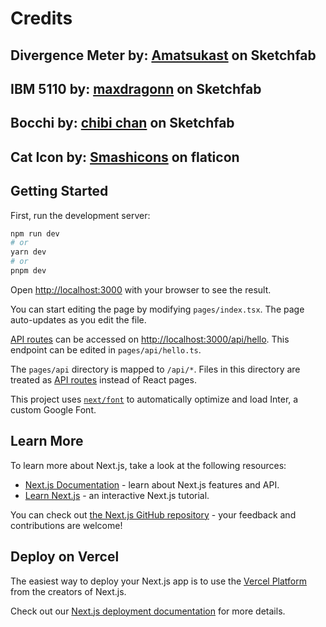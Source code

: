 # Credits

## Divergence Meter by:  [Amatsukast](https://sketchfab.com/3d-models/divergence-meter-steinsgate-b43abf482d30435fa0683b765deee31b) on Sketchfab

## IBM 5110 by: [maxdragonn](https://sketchfab.com/3d-models/ibm-5110-8209aa20bc634f5cbed6055586bde33d) on Sketchfab

## Bocchi by: [chibi chan](https://sketchfab.com/3d-models/bocchi-rubbish-bin-1bec59896aa64fdda06b2ad425e164ed) on Sketchfab

## Cat Icon by: [Smashicons](https://www.flaticon.com/free-icon/cat_3529321) on flaticon


## Getting Started

First, run the development server:

```bash
npm run dev
# or
yarn dev
# or
pnpm dev
```

Open [http://localhost:3000](http://localhost:3000) with your browser to see the result.

You can start editing the page by modifying `pages/index.tsx`. The page auto-updates as you edit the file.

[API routes](https://nextjs.org/docs/api-routes/introduction) can be accessed on [http://localhost:3000/api/hello](http://localhost:3000/api/hello). This endpoint can be edited in `pages/api/hello.ts`.

The `pages/api` directory is mapped to `/api/*`. Files in this directory are treated as [API routes](https://nextjs.org/docs/api-routes/introduction) instead of React pages.

This project uses [`next/font`](https://nextjs.org/docs/basic-features/font-optimization) to automatically optimize and load Inter, a custom Google Font.

## Learn More

To learn more about Next.js, take a look at the following resources:

- [Next.js Documentation](https://nextjs.org/docs) - learn about Next.js features and API.
- [Learn Next.js](https://nextjs.org/learn) - an interactive Next.js tutorial.

You can check out [the Next.js GitHub repository](https://github.com/vercel/next.js/) - your feedback and contributions are welcome!

## Deploy on Vercel

The easiest way to deploy your Next.js app is to use the [Vercel Platform](https://vercel.com/new?utm_medium=default-template&filter=next.js&utm_source=create-next-app&utm_campaign=create-next-app-readme) from the creators of Next.js.

Check out our [Next.js deployment documentation](https://nextjs.org/docs/deployment) for more details.
